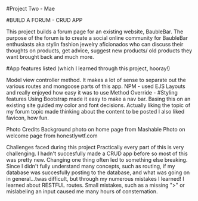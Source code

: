 #Project Two - Mae

#BUILD A FORUM - CRUD APP

This project builds a forum page for an existing website, BaubleBar. The purpose of the forum is to create a social online community for BaubleBar enthusiasts aka stylin fashion jewelry aficionados who can discuss their thoughts on products, get advice, suggest new products/ old products they want brought back and much more.

#App features listed
(which I learned through this project, hooray!)

Model view controller method. It makes a lot of sense to separate out the various routes and mongoose parts of this app.
NPM - used EJS Layouts and really enjoyed how easy it was to use 
Method Override - 
#Styling features
Using Bootstrap made it easy to make a nav bar.
Basing this on an existing site guided my color and font decisions. 
Actually liking the topic of my forum topic made thinking about the content to be posted
I also liked favicon, how fun.

Photo Credits
Background photo on home page from Mashable
Photo on welcome page from honestlywtf.com


Challenges faced during this project 
Practically every part of this is very challenging. I hadn't succesfully made a CRUD app before so most of this was pretty new. Changing one thing often led to something else breaking. Since I didn't fully understand many concepts, such as routing, if my database was succesfully posting to the database, and what was going on in general...twas difficult, but through my numerous mistakes I learned! I learned about RESTFUL routes. Small mistakes, such as a missing ">" or mislabeling an input caused me many hours of consternation.